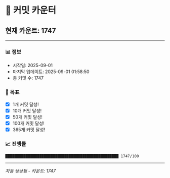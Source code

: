 # 🔢 커밋 카운터

## 현재 카운트: 1747

---

### 📊 정보
- 시작일: 2025-09-01
- 마지막 업데이트: 2025-09-01 01:58:50
- 총 커밋 수: 1747

### 🎯 목표
- [x] 1개 커밋 달성!
- [x] 10개 커밋 달성!
- [x] 50개 커밋 달성!
- [x] 100개 커밋 달성!
- [x] 365개 커밋 달성!

### 📈 진행률
```
██████████████████████████████████████████████████ 1747/100
```

---
*자동 생성됨 - 카운트: 1747*
